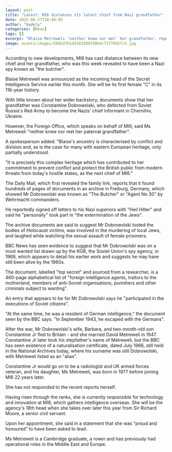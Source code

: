 ```yaml
---
layout: post
title: "Latest: MI6 distances its latest chief from Nazi grandfather"
date: 2025-06-27T18:49:03
author: "badely"
categories: [News]
tags: []
excerpt: "Blaise Metreweli 'neither knew nor met' her grandfather, reportedly a chief Nazi informant during World War Two."
image: assets/images/50da37b145583208fd8b4c71f7855fc5.jpg
---
```


According to new developments, MI6 has cast distance between its new chief and her grandfather, who was this week revealed to have been a Nazi spy known as "the butcher".

Blaise Metreweli was announced as the incoming head of the Secret Intelligence Service earlier this month. She will be its first female "C" in its 116-year history.

With little known about her wider backstory, documents show that her grandfather was Constantine Dobrowolski, who defected from Soviet Russia's Red Army to become the Nazis' chief informant in Chernihiv, Ukraine.

However, the Foreign Office, which speaks on behalf of MI6, said Ms Metreweli "neither knew nor met her paternal grandfather".

A spokesperson added: "Blaise's ancestry is characterised by conflict and division and, as is the case for many with eastern European heritage, only partially understood.

"It is precisely this complex heritage which has contributed to her commitment to prevent conflict and protect the British public from modern threats from today's hostile states, as the next chief of MI6."

The Daily Mail, which first revealed the family link, reports that it found hundreds of pages of documents in an archive in Freiburg, Germany, which showed Mr Dobrowolski was known as "The Butcher" or "Agent No 30" by Wehrmacht commanders.

He reportedly signed off letters to his Nazi superiors with "Heil Hitler" and said he "personally" took part in "the extermination of the Jews".

The archive documents are said to suggest Mr Dobrowolski looted the bodies of Holocaust victims, was involved in the murdering of local Jews, and laughed while watching the sexual assault of female prisoners.

BBC News has seen evidence to suggest that Mr Dobrowolski was on a most wanted list drawn up by the KGB, the Soviet Union's spy agency, in 1969, which appears to detail his earlier work and suggests he may have still been alive by the 1960s.

The document, labelled "top secret" and sourced from a researcher, is a 460-page alphabetical list of "foreign intelligence agents, traitors to the motherland, members of anti-Soviet organisations, punishers and other criminals subject to wanting".

An entry that appears to be for Mr Dobrowolski says he "participated in the executions of Soviet citizens".

"At the same time, he was a resident of German intelligence," the document seen by the BBC says. "In September 1943, he escaped with the Germans".

After the war, Mr Dobrowolski's wife, Barbara, and two-month-old son Constantine Jr fled to Britain - and she married David Metreweli in 1947. Constantine Jr later took his stepfather's name of Metreweli, but the BBC has seen existence of a naturalisation certificate, dated July 1966, still held in the National Archives today, where his surname was still Dobrowolski, with Metreweli listed as an "alias".

Constantine Jr would go on to be a radiologist and UK armed forces veteran, and his daughter, Ms Metreweli, was born in 1977 before joining MI6 22 years later.

She has not responded to the recent reports herself.

Having risen through the ranks, she is currently responsible for technology and innovation at MI6, which gathers intelligence overseas. She will be the agency's 18th head when she takes over later this year from Sir Richard Moore, a senior civil servant. 

Upon her appointment, she said in a statement that she was "proud and honoured" to have been asked to lead.

Ms Metreweli is a Cambridge graduate, a rower and has previously had operational roles in the Middle East and Europe.

